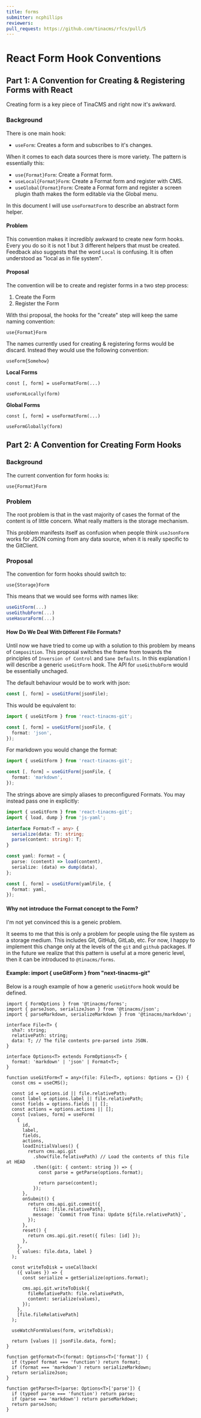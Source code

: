 ```yaml
---
title: forms
submitter: ncphillips
reviewers:
pull_request: https://github.com/tinacms/rfcs/pull/5
---
```


# React Form Hook Conventions

## Part 1: A Convention for Creating & Registering Forms with React

Creating form is a key piece of TinaCMS and right now it's awkward.

### Background

There is one main hook:

- `useForm`: Creates a form and subscribes to it's changes.

When it comes to each data sources there is more variety. The pattern
is essentially this:

- `use{Format}Form`: Create a Format form.
- `useLocal{Format}Form`: Create a Format form and register with CMS.
- `useGlobal{Format}Form`: Create a Format form and register a screen plugin thath
  makes the form editable via the Global menu.

In this document I will use `useFormatForm` to describe an abstract form helper.

#### Problem

This convention makes it incredibly awkward to create new form hooks. Every you do so it is not 1 but 3 different helpers that must be created. Feedback also suggests that the word `Local` is confusing. It is often understood as "local as in file system".

#### Proposal

The convention will be to create and register forms in a two step process:

1. Create the Form
2. Register the Form

With thsi proposal, the hooks for the "create" step will keep the same naming convention:

```
use{Format}Form
```

The names currently used for creating & registering forms would be discard. Instead they would use the following convention:

```
useForm{Somehow}
```

**Local Forms**

```tsx
const [, form] = useFormatForm(...)

useFormLocally(form)
```

**Global Forms**

```tsx
const [, form] = useFormatForm(...)

useFormGlobally(form)
```

## Part 2: A Convention for Creating Form Hooks

### Background

The current convention for form hooks is:

```
use{Format}Form
```

### Problem

The root problem is that in the vast majority of cases the format of the content is of little concern. What really matters is the storage mechanism.

This problem manifests itself as confusion when people think `useJsonForm` works
for JSON coming from any data source, when it is really specific to the GitClient.

### Proposal

The convention for form hooks should switch to:

```
use{Storage}Form
```

This means that we would see forms with names like:

```ts
useGitForm(...)
useGithubForm(...)
useHasuraForm(...)
```

#### How Do We Deal With Different File Formats?

Until now we have tried to come up with a solution to this problem by
means of `Composition`. This proposal switches the frame from towards
the principles of `Inversion of Control` and `Sane Defaults`. In this
explanation I will describe a generic `useGitForm` hook. The API for
`useGithubForm` would be essentially unchaged.

The default behaviour would be to work with json:

```ts
const [, form] = useGitForm(jsonFile);
```

This would be equivalent to:

```ts
import { useGitForm } from 'react-tinacms-git';

const [, form] = useGitForm(jsonFile, {
  format: 'json',
});
```

For markdown you would change the format:

```ts
import { useGitForm } from 'react-tinacms-git';

const [, form] = useGitForm(jsonFile, {
  format: 'markdown',
});
```

The strings above are simply aliases to preconfigured
Formats. You may instead pass one in explicitly:

```ts
import { useGitForm } from 'react-tinacms-git';
import { load, dump } from 'js-yaml';

interface Format<T = any> {
  serialize(data: T): string;
  parse(content: string): T;
}

const yaml: Format = {
  parse: (content) => load(content),
  serialize: (data) => dump(data),
};

const [, form] = useGitForm(yamlFile, {
  format: yaml,
});
```

#### Why not introduce the Format concept to the Form?

I'm not yet convinced this is a geneic problem.

It seems to me that this is only a problem for people using the
file system as a storage medium. This includes Git, GitHub, GitLab, etc.
For now, I happy to implement this change only at the levels of
the `git` and `github` packages. If in the future we realize that this
pattern is useful at a more generic level, then it can be introduced
to `@tinacms/forms`.

#### Example: import { useGitForm } from "next-tinacms-git"

Below is a rough example of how a generic `useGitForm` hook would be defined.

```tsx
import { FormOptions } from '@tinacms/forms';
import { parseJson, serializeJson } from '@tinacms/json';
import { parseMarkdown, serializeMarkdown } from '@tinacms/markdown';

interface File<T> {
  sha?: string;
  relativePath: string;
  data: T; // The file contents pre-parsed into JSON.
}

interface Options<T> extends FormOptions<T> {
  format: 'markdown' | 'json' | Format<T>;
}

function useGitForm<T = any>(file: File<T>, options: Options = {}) {
  const cms = useCMS();

  const id = options.id || file.relativePath;
  const label = options.label || file.relativePath;
  const fields = options.fields || [];
  const actions = options.actions || [];
  const [values, form] = useForm(
    {
      id,
      label,
      fields,
      actions,
      loadInitialValues() {
        return cms.api.git
          .show(file.felativePath) // Load the contents of this file at HEAD
          .then((git: { content: string }) => {
            const parse = getParse(options.format);

            return parse(content);
          });
      },
      onSubmit() {
        return cms.api.git.commit({
          files: [file.relativePath],
          message: `Commit from Tina: Update ${file.relativePath}`,
        });
      },
      reset() {
        return cms.api.git.reset({ files: [id] });
      },
    },
    { values: file.data, label }
  );

  const writeToDisk = useCallback(
    ({ values }) => {
      const serialize = getSerialize(options.format);

      cms.api.git.writeToDisk({
        fileRelativePath: file.relativePath,
        content: serialize(values),
      });
    },
    [file.fileRelativePath]
  );

  useWatchFormValues(form, writeToDisk);

  return [values || jsonFile.data, form];
}

function getFormat<T>(format: Options<T>['format']) {
  if (typeof format === 'function') return format;
  if (format === 'markdown') return serializeMarkdown;
  return serializeJson;
}

function getParse<T>(parse: Options<T>['parse']) {
  if (typeof parse === 'function') return parse;
  if (parse === 'markdown') return parseMarkdown;
  return parseJson;
}
```
